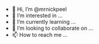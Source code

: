 - 👋 Hi, I’m @mrnickpeel
- 👀 I’m interested in ...
- 🌱 I’m currently learning ...
- 💞️ I’m looking to collaborate on ...
- 📫 How to reach me ...

<!---
mrnickpeel/mrnickpeel is a ✨ special ✨ repository because its `README.md` (this file) appears on your GitHub profile.
You can click the Preview link to take a look at your changes.
--->

